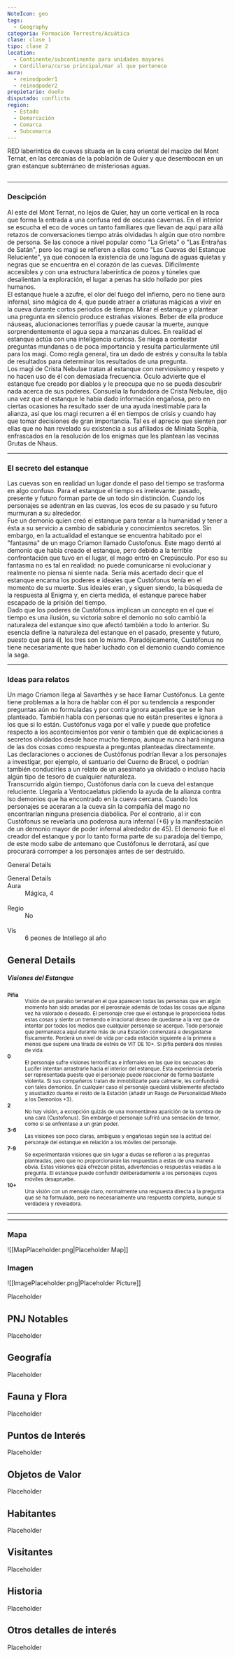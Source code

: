 ```yaml
---
NoteIcon: geo
tags:
  - Geography 
categoria: Formación Terrestre/Acuática
clase: clase 1
tipo: clase 2
location: 
  - Continente/subcontinente para unidades mayores
  - Cordillera/curso principal/mar al que pertenece 
aura:
  - reinodpoder1
  - reinodpoder2
propietario: dueño
disputado: conflicto
region:
  - Estado 
  - Demarcación
  - Comarca
  - Subcomarca
---
```





 <section class="wa-section main-content"><p><span class="dropcap">R</span>ED laberíntica de cuevas situada en la cara oriental del macizo del <span class="article-link article-explorer-link entity-link wa-link" data-article-privacy="public" data-article-id="90d13d26-1108-4879-86a9-bd1cdea7df8f" data-template-type="location" data-article="90d13d26-1108-4879-86a9-bd1cdea7df8f">Mont Ternat</span>, en las cercanías de la población de <span data-article-privacy="private" data-article-id="2194b5a2-d086-4505-86eb-1dae4e380d0e" data-template-type="settlement" class="private-article article-unlinked entity-link wa-link">Quier</span> y que desembocan en un gran estanque subterráneo de misteriosas aguas.
</p><div id="3aa72940a996edbeb9177cea85402621" class="visibility-toggler image-thumb-container user-css-image-thumbnail position-relative padding-10 "><img src="https://worldanvil.com/uploads/images/895fa76a12a6a29daa576bd54aa28479.png" alt title="sakany 01.png" /></div><hr />
<h3>Descipción</h3>
Al este del Mont Ternat, no lejos de Quier, hay un corte vertical en la roca que forma la entrada a una confusa red de oscuras cavernas. En el interior se escucha el eco de voces un tanto familiares que llevan de aquí para allá retazos de conversaciones tiempo atrás olvidadas h algún que otro nombre de persona. Se las conoce a nivel popular como "La Grieta" o "Las Entrañas de Satán", pero los magi se refieren a ellas como "Las Cuevas del Estanque Reluciente", ya que conocen la existencia de una laguna de aguas quietas y negras que se encuentra en el corazón de las cuevas. Dificilmente accesibles y con una estructura laberíntica de pozos y túneles que desalientan la exploración, el lugar a penas ha sido hollado por pies humanos.
<br />
El estanque huele a azufre, el olor del fuego del infierno, pero no tiene aura infernal, sino mágica de 4, que puede atraer a criaturas mágicas a vivir en la cueva durante cortos periodos de tiempo. Mirar el estanque y plantear una pregunta en silencio produce estrañas visiones. Beber de ella produce náuseas, alucionaciones terrorífias y puede causar la muerte, aunque sorprendentemente el agua sepa a manzanas dulces. En realidad el estanque actúa con una inteligencia curiosa. Se niega a contestar preguntas mundanas o de poca importancia y resulta particularmente útil para los magi. Como regla general, tira un dado de estrés y consulta la tabla de resultados para determinar los resultados de una pregunta. 
<br />
Los magi de <span data-article-privacy="private" data-article-id="2d3840d3-89f2-4d91-9dd9-a767dbedfd26" data-template-type="organization" class="private-article article-unlinked entity-link wa-link">Crista Nebulae</span> tratan al estanque con nerviosismo y respeto y no hacen uso de él con demasiada frecuencia. <span data-article-privacy="private" data-article-id="27be54f7-c263-48d7-b121-c1aa17aacbca" data-template-type="person" class="private-article article-unlinked entity-link wa-link">Óculo</span> advierte que el estanque fue creado por diablos y le preocupa que no se pueda descubrir nada acerca de sus poderes. <span data-article-privacy="private" data-article-id="1ce46194-9c89-4bee-a496-6bbb13c397b9" data-template-type="person" class="private-article article-unlinked entity-link wa-link">Consuelia</span> la fundadora de Crista Nebulae, dijo una vez que el estanque le había dado información engañosa, pero en ciertas ocasiones ha resultado sser de una ayuda inestimable para la alianza, así que los magi recurren a él en tiempos de crisis y cuando hay que tomar decisiones de gran importancia. Tal es el aprecio que sienten por ellas que no han revelado su existencia a sus afiliados de <span data-article-privacy="private" data-article-id="0f9705d5-84cc-44b7-b917-a0c11c18a3c3" data-template-type="organization" class="private-article article-unlinked entity-link wa-link">Miniata Sophia</span>, enfrascados en la resolución de los enigmas que les plantean las vecinas <span data-article-privacy="private" data-article-id="6aa9772c-972e-41ab-af5b-8d75f37de2e5" data-template-type="location" class="private-article article-unlinked entity-link wa-link">Grutas de Nhaus</span>.<div id="b30a3557c2f52f34cea1727ec2d5ee04" class="visibility-toggler image-thumb-container user-css-image-thumbnail position-relative padding-10 "><img src="https://worldanvil.com/uploads/images/bfdc5f08bbe86d313740ee96356c3b9a.png" alt title="sakany 02.png" /></div><hr />
<h3>El secreto del estanque</h3>
Las cuevas son en realidad un lugar donde el paso del tiempo se trasforma en algo confuso. Para el estanque el tiempo es irrelevante: pasado, presente y futuro forman parte de un todo sin distinción. Cuando los personajes se adentran en las cuevas, los ecos de su pasado y su futuro murmuran a su alrededor. 
<br />
Fue un demonio quien creó el estanque para tentar a la humanidad y tener a ésta a su servicio a cambio de sabiduría y conocimientos secretos. Sin embargo, en la actualidad el estanque se encuentra habitado por el "fantasma" de un mago Criamon llamado <span data-article-privacy="private" data-article-id="b1b1a893-96c0-407f-9b50-4893bb3571a6" data-template-type="person" class="private-article article-unlinked entity-link wa-link">Custofonus</span>. Este mago derrtó al demonio que había creado el estanque, pero debido a la terrible confrontación que tuvo en el lugar, el mago entró en Crepúsculo. Por eso su fantasma no es tal en realidad: no puede comunicarse ni evolucionar y realmente no piensa ni siente nada. Sería más acertado decir que el estanque encarna los poderes e ideales que Custófonus tenía en el momento de su muerte. Sus ideales eran, y siguen siendo, la búsqueda de la respuesta al Enigma y, en cierta medida, el estanque parece haber escapado de la prisión del tiempo. <br />
Dado que los poderes de Custófonus implican un concepto en el que el tiempo es una ilusión, su victoria sobre el demonio no solo cambió la naturaleza del estanque sino que afectó también a todo lo anterior. Su esencia define la naturaleza del estanque en el pasado, presente y futuro, puesto que para él, los tres son lo mismo. Paradójicamente, Custófonus no tiene necesariamente que haber luchado con el demonio cuando comience la saga.<div id="cc2ecafd4e36edc40586a0483cee08dc" class="visibility-toggler image-thumb-container user-css-image-thumbnail position-relative padding-10 "><img src="https://worldanvil.com/uploads/images/1447a5cf1a72d7f990ef20cd485cc3c0.png" alt title="sakany 04.png" /></div><hr /><h3>Ideas para relatos</h3>
Un mago Criamon llega al <span class="article-link article-explorer-link entity-link wa-link" data-article-privacy="public" data-article-id="10eee935-c213-4308-8af4-73b1d428b1ec" data-template-type="location" data-article="10eee935-c213-4308-8af4-73b1d428b1ec">Savarthès</span> y se hace llamar Custófonus. La gente tiene problemas a la hora de hablar con él por su tendencia a responder preguntas aún no formuladas y por contra ignora aquellas que se le han planteado. También habla con personas que no están presentes e ignora a los que si lo están. Custófonus vaga por el valle y puede que profetice respecto a los acontecimientos por venir o también que dé explicaciones a secretos olvidados desde hace mucho tiempo, aunque nunca hará ninguna de las dos cosas como respuesta a preguntas planteadas directamente. 
<br />
Las declaraciones o acciones de Custófonus podrían llevar a los personajes a investigar, por ejemplo, el santuario del <span data-article-privacy="private" data-article-id="4ffc9868-e550-4f80-9e5e-2e577891d899" data-template-type="location" class="private-article article-unlinked entity-link wa-link">Cuerno de Bracel</span>, o podrían también conducirles a un relato de un asesinato ya olvidado o incluso hacia algún tipo de tesoro de cualquier naturaleza. 
<br />
Transcurrido algún tiempo, Custófonus daría con la cueva del estanque reluciente. Llegaría a Ventocaelatus pidiendo la ayuda de la alianza contra lso demonios que ha encontrado en la cueva cercana. Cuando los personajes se aceraran a la cueva sin la compañía del mago no encontrarían ninguna presencia diabólica. Por el contrario, al ir con Custófonus se revelaría una poderosa aura infernal (+6) y la manifestación de un demonio mayor de poder infernal alrededor de 45). El demonio fue el creador del estanque y por lo tanto forma parte de su paradoja del tiempo, de este modo sabe de antemano que Custófonus le derrotará, así que procurará corromper a los personajes antes de ser destruido. 
<div id="21c0230b14d229d3ad7936838cbedb8a" class="visibility-toggler image-thumb-container user-css-image-thumbnail position-relative padding-10 "><img src="https://worldanvil.com/uploads/images/d4e488c2d197dc7fdc8a85a78771f393.png" alt title="sakany 03.png" /></div><p></p></section>  <section data-section-id="sidebarcontent" class="wa-section public"><dl><dt>General Details</dt><dd><div id="b6bf5b1ee7ca21e1bc40fed5f80350a0" class="visibility-toggler image-thumb-container user-css-image-thumbnail position-relative padding-10 "><img src="https://worldanvil.com/uploads/images/3aeabdbcac884e292c11438c2b21f7c8.png" alt title="entrada de Sakany.png" /></div></dd></dl></section><section data-section-id="sidepanelcontent" class="wa-section public"><dl><dt>General Details</dt><dd><div class="visibility-toggler" id="6ed3cf13906dc93a2f205a19e122c640"> 
          </div></dd><dt class="phrase-key">Aura</dt>
          <dd class="phrase-value"> Mágica, 4 </dd>
         
<div class="visibility-toggler" id="a07525385a9a9aee6e54efea1bf37afa"> 
          <dt class="phrase-key">Regio</dt>
          <dd class="phrase-value"> No </dd>
        </div> 
<div class="visibility-toggler" id="e6b7e14d2e7295f0b82359f717f8eb04"> 
          <dt class="phrase-key">Vis</dt>
          <dd class="phrase-value"> 6 peones de Intellego al año </dd>
        </div></dl></section><section data-section-id="sidebarcontentbottom" class="wa-section public"><h2>General Details</h2>
<p></p><h5>Visiones del Estanque</h5>
<small><div class="visibility-toggler" id="e2eb0d630f533f0c4f268deb109c140d"> 
          <dt class="phrase-key"><b>Pifia</b></dt>
          <dd class="phrase-value"> Visión de un paraíso terrenal en el que aparecen todas las personas que en algún momento han sido amadas por el perosnaje además de todas las cosas que alguna vez ha valorado o deseado. El personaje cree que el estanque le proporciona todas estas cosas y siente un tremendo e irracional deseo de quedarse a la vez que de intentar por todos los medios que cualquier personaje se acerque. Todo personaje que permanezca aquí durante más de una Estación comenzará a desgastarse físicamente. Perderá un nivel de vida por cada estación siguiente a la primera a menos que supere una tirada de estrés de VIT DE 10+. Si pifia perderá dos niveles de vida. </dd>
        </div>
<div class="visibility-toggler" id="270dcec7bd381680e5346fcfd0fb5564"> 
          <dt class="phrase-key"><b>0</b></dt>
          <dd class="phrase-value"> El personaje sufre visiones terroríficas e infernales en las que los secuaces de Lucifer intentan arrastrarle hacia el interior del estanque. Esta experiencia debería ser representada puesto que el personaje puede reaccionar de forma bastante violenta. Si sus compañeros tratan de inmobilizarle para calmarle, les confundirá con tales demonios. En cualquier caso el personaje quedará visiblemente afectado y asustadizo duante el resto de la Estación (añadir un Rasgo de Personalidad Miedo a los Demonios +3). </dd>
        </div> 
<div class="visibility-toggler" id="aed76af1b2f1350795e737a58a13fe44"> 
          <dt class="phrase-key"><b>2</b></dt>
          <dd class="phrase-value"> No hay visión, a excepción quizás de una momentánea aparición de la sombra de una cara (<span data-article-privacy="private" data-article-id="b1b1a893-96c0-407f-9b50-4893bb3571a6" data-template-type="person" class="private-article article-unlinked entity-link wa-link">Custofonus</span>). Sin embargo el personaje sufrirá una sensación de temor, como si se enfrentase a un gran poder. </dd>
        </div> 
<div class="visibility-toggler" id="abea668ffca8ebc21d5072952e035fbe"> 
          <dt class="phrase-key"><b>3-6</b></dt>
          <dd class="phrase-value"> Las visiones son poco claras, ambiguas y engañosas según sea la actitud del personaje del estanque en relación a los móviles del personaje. </dd>
        </div> 
<div class="visibility-toggler" id="e2e9440807fd3241da237bfe6ea4d6db"> 
          <dt class="phrase-key"><b>7-9</b></dt>
          <dd class="phrase-value"> Se experimentarán visiones que sin lugar a dudas se refieren a las preguntas planteadas, pero que no proporcionarán las respuestas a estas de una manera obvia. Estas visiones qizá ofrezcan pistas, advertencias o respuestas veladas a la pregunta. El estanque puede confundir deliberadamente a los personajes cuyos móviles desapruebe. </dd>
        </div> 
<div class="visibility-toggler" id="4374e4844a97cbe3bd295c0e194e0eaf"> 
          <dt class="phrase-key"><b>10+</b></dt>
          <dd class="phrase-value"> Una visión con un mensaje claro, normalmente una respuesta directa a la pregunta que se ha formulado, pero no necesariamente una respuesta completa, aunque sí verdadera y reveladora. </dd>
        </div> 
</small><hr /><p></p><hr /></section>   

### Mapa
![[MapPlaceholder.png|Placeholder Map]]

### Imagen
![[ImagePlaceholder.png|Placeholder Picture]]

Placeholder

## PNJ Notables
Placeholder

## Geografía
Placeholder

## Fauna y Flora
Placeholder

## Puntos de Interés
Placeholder

## Objetos de Valor
Placeholder

## Habitantes
Placeholder

## Visitantes
Placeholder

## Historia
Placeholder

## Otros detalles de interés
Placeholder


